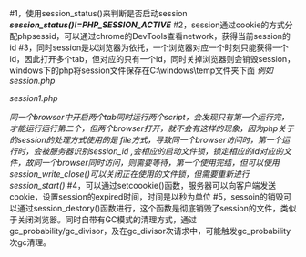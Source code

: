 #1，使用session_status()来判断是否启动session
***session_status()!=PHP_SESSION_ACTIVE***
#2，session通过cookie的方式分配phpsessid，可以通过chrome的DevTools查看network，获得当前session的id
#3，同时session是以浏览器为依托，一个浏览器对应一个时刻只能获得一个id，因此打开多个tab，但对应的只有一个id，同时关掉浏览器则会销毁session，windows下的php将session文件保存在C:\windows\temp文件夹下面
*例如*
*session.php*
<?php 
  session_start();
  sleep(5);
  var_dump($_SESSION);
 ?>
 *session1.php*
 <?php 
  session_start();
  var_dump($_SESSION);
 ?>
 *同一个browser中开启两个tab同时运行两个script，会发现只有第一个运行完，才能运行运行第二个，但两个browser打开，就不会有这样的现象，因为php关于的session的处理方式使用的是
 file方式，导致同一个browser访问时，第一个运行时，会被服务器识别session_id ,会相应的启动文件锁，锁定相应的id对应的文件，故同一个browser同时访问，则需要等待，第一个使用完结，但可以使用session_write_close()可以关闭正在使用的文件锁，但需要重新进行session_start()*
#4，可以通过setcoookie()函数，服务器可以向客户端发送cookie，设置session的expired时间，时间是以秒为单位
#5，sessoin的销毁可以通过session_destory()函数进行，这个函数是彻底销毁了session的文件，类似于关闭浏览器。同时自带有GC模式的清理方式，通过gc_probability/gc_divisor，及在gc_divisor次请求中，可能触发gc_probability次gc清理。